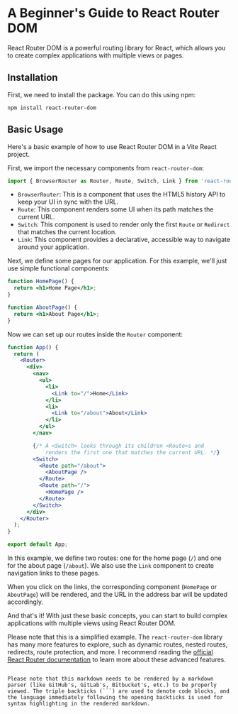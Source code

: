 # A Beginner's Guide to React Router DOM

React Router DOM is a powerful routing library for React, which allows you to create complex applications with multiple views or pages.

## Installation

First, we need to install the package. You can do this using npm:

```shell
npm install react-router-dom
```

## Basic Usage

Here's a basic example of how to use React Router DOM in a Vite React project.

First, we import the necessary components from `react-router-dom`:

```jsx
import { BrowserRouter as Router, Route, Switch, Link } from 'react-router-dom';
```

- `BrowserRouter`: This is a component that uses the HTML5 history API to keep your UI in sync with the URL.
- `Route`: This component renders some UI when its path matches the current URL.
- `Switch`: This component is used to render only the first `Route` or `Redirect` that matches the current location.
- `Link`: This component provides a declarative, accessible way to navigate around your application.

Next, we define some pages for our application. For this example, we'll just use simple functional components:

```jsx
function HomePage() {
  return <h1>Home Page</h1>;
}

function AboutPage() {
  return <h1>About Page</h1>;
}
```

Now we can set up our routes inside the `Router` component:

```jsx
function App() {
  return (
    <Router>
      <div>
        <nav>
          <ul>
            <li>
              <Link to="/">Home</Link>
            </li>
            <li>
              <Link to="/about">About</Link>
            </li>
          </ul>
        </nav>

        {/* A <Switch> looks through its children <Route>s and
            renders the first one that matches the current URL. */}
        <Switch>
          <Route path="/about">
            <AboutPage />
          </Route>
          <Route path="/">
            <HomePage />
          </Route>
        </Switch>
      </div>
    </Router>
  );
}

export default App;
```

In this example, we define two routes: one for the home page (`/`) and one for the about page (`/about`). We also use the `Link` component to create navigation links to these pages.

When you click on the links, the corresponding component (`HomePage` or `AboutPage`) will be rendered, and the URL in the address bar will be updated accordingly.

And that's it! With just these basic concepts, you can start to build complex applications with multiple views using React Router DOM.

Please note that this is a simplified example. The `react-router-dom` library has many more features to explore, such as dynamic routes, nested routes, redirects, route protection, and more. I recommend reading the [official React Router documentation](https://reactrouter.com/) to learn more about these advanced features.
```

Please note that this markdown needs to be rendered by a markdown parser (like GitHub's, GitLab's, Bitbucket's, etc.) to be properly viewed. The triple backticks (```) are used to denote code blocks, and the language immediately following the opening backticks is used for syntax highlighting in the rendered markdown.